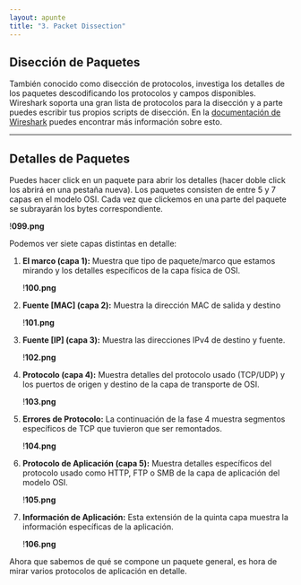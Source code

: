 ```yaml
---
layout: apunte
title: "3. Packet Dissection"
---
```


<h2>Disección de Paquetes</h2>

También conocido como disección de protocolos, investiga los detalles de los paquetes descodificando los protocolos y campos disponibles. Wireshark soporta una gran lista de protocolos para la disección y a parte puedes escribir tus propios scripts de disección. En la [documentación de Wireshark](https://github.com/boundary/wireshark/blob/master/doc/README.dissector) puedes encontrar más información sobre esto.

-----------------
<h2>Detalles de Paquetes</h2>

Puedes hacer click en un paquete para abrir los detalles (hacer doble click los abrirá en una pestaña nueva). Los paquetes consisten de entre 5 y 7 capas en el modelo OSI. Cada vez que clickemos en una parte del paquete se subrayarán los bytes correspondiente.

!**099.png**

Podemos ver siete capas distintas en detalle:

1. **El marco (capa 1):** Muestra que tipo de paquete/marco que estamos mirando y los detalles específicos de la capa física de OSI.
   
   !**100.png**
   
2. **Fuente \[MAC] (capa 2):** Muestra la dirección MAC de salida y destino
   
   !**101.png**
   
3. **Fuente \[IP] (capa 3):** Muestra las direcciones IPv4 de destino y fuente.
   
   !**102.png**
   
4. **Protocolo (capa 4):** Muestra detalles del protocolo usado (TCP/UDP) y los puertos de origen y destino de la capa de transporte de OSI.
   
   !**103.png**
   
5. **Errores de Protocolo:** La continuación de la fase 4 muestra segmentos específicos de TCP que tuvieron que ser remontados.
   
   !**104.png**
   
6. **Protocolo de Aplicación (capa 5):** Muestra detalles específicos del protocolo usado como HTTP, FTP o SMB de la capa de aplicación del modelo OSI.
   
   !**105.png**
   
7. **Información de Aplicación:** Esta extensión de la quinta capa muestra la información específicas de la aplicación.
   
   !**106.png**

Ahora que sabemos de qué se compone un paquete general, es hora de mirar varios protocolos de aplicación en detalle.
